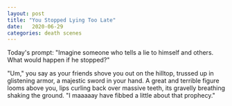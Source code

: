 ```yaml
---
layout: post
title: "You Stopped Lying Too Late"
date:   2020-06-29
categories: death scenes
---
```

Today's prompt: "Imagine someone who tells a lie to himself and others. What would happen if he stopped?"

"Um," you say as your friends shove you out on the hilltop, trussed up in glistening armor, a majestic sword in your hand. A great and terrible figure looms above you, lips curling back over massive teeth, its gravelly breathing shaking the ground. "I maaaaay have fibbed a little about that prophecy."
